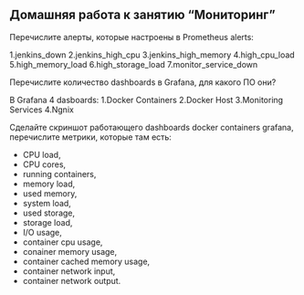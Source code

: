 ## Домашняя работа к занятию “Мониторинг”

Перечислите алерты, которые настроены в Prometheus alerts:

1.jenkins_down 
2.jenkins_high_cpu 
3.jenkins_high_memory 
4.high_cpu_load 
5.high_memory_load
6.high_storage_load
7.monitor_service_down

Перечислите количество dashboards в Grafana, для какого ПО они?

В Grafana 4 dasboards:
1.Docker Containers
2.Docker Host
3.Monitoring Services
4.Ngnix

Сделайте скриншот работающего dashboards docker containers grafana, перечислите метрики, которые там есть:

* CPU load, 
* CPU cores,
* running containers,
* memory load,
* used memory,
* system load,
* used storage,
* storage load,
* I/O usage,
* container cpu usage,
* conainer memory usage,
* container cached memory usage,
* container network input,
* container network output.
